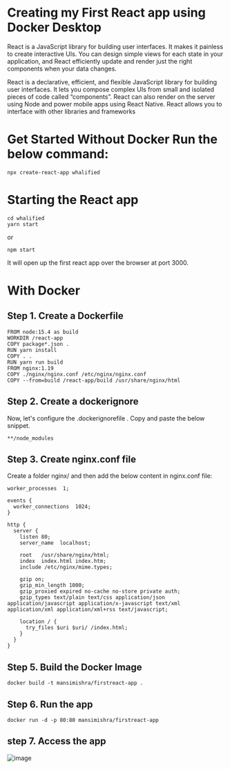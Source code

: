 # Creating my First React app using Docker Desktop
React is a JavaScript library for building user interfaces. It makes it painless to create interactive UIs. You can design simple views for each state in your application, and React efficiently update and render just the right components when your data changes.

React is a declarative, efficient, and flexible JavaScript library for building user interfaces. It lets you compose complex UIs from small and isolated pieces of code called “components”. React can also render on the server using Node and power mobile apps using React Native. React allows you to interface with other libraries and frameworks

# Get Started Without Docker Run the below command:
```
npx create-react-app whalified
```
# Starting the React app
```
cd whalified
yarn start 
```
or 
```
npm start
```
It will open up the first react app over the browser at port 3000.
# With Docker

## Step 1. Create a Dockerfile
```
FROM node:15.4 as build 
WORKDIR /react-app
COPY package*.json .
RUN yarn install
COPY . .
RUN yarn run build
FROM nginx:1.19
COPY ./nginx/nginx.conf /etc/nginx/nginx.conf
COPY --from=build /react-app/build /usr/share/nginx/html
```
## Step 2. Create a dockerignore
Now, let's configure the .dockerignorefile . Copy and paste the below snippet.
```
**/node_modules
```

## Step 3. Create nginx.conf file
Create a folder nginx/ and then add the below content in nginx.conf file:
```
worker_processes  1;

events {
  worker_connections  1024;
}

http {
  server {
    listen 80;
    server_name  localhost;

    root   /usr/share/nginx/html;
    index  index.html index.htm;
    include /etc/nginx/mime.types;

    gzip on;
    gzip_min_length 1000;
    gzip_proxied expired no-cache no-store private auth;
    gzip_types text/plain text/css application/json application/javascript application/x-javascript text/xml application/xml application/xml+rss text/javascript;

    location / {
      try_files $uri $uri/ /index.html;
    }
  }
}
```
## Step 5. Build the Docker Image
```
docker build -t mansimishra/firstreact-app .
```
## Step 6. Run the app
```
docker run -d -p 80:80 mansimishra/firstreact-app
```
## step 7. Access the app
![image](https://user-images.githubusercontent.com/81081105/164446047-2418fd10-3303-42a9-b12f-130d10de8fa9.png)
